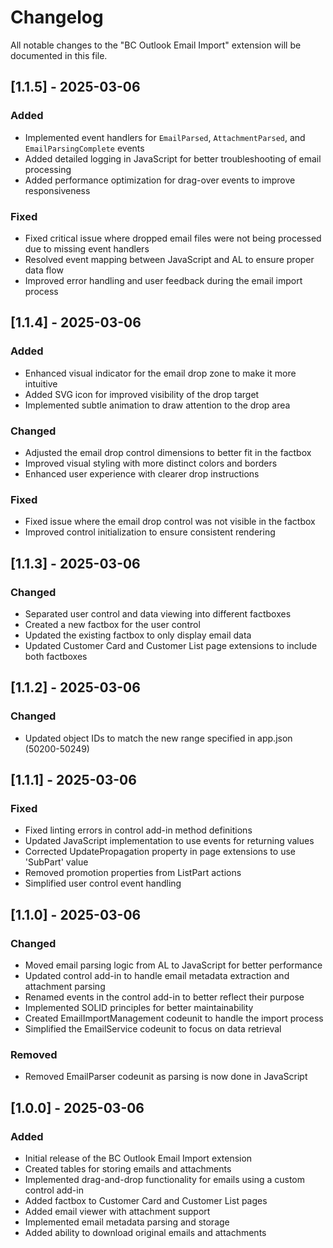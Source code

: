# Changelog

All notable changes to the "BC Outlook Email Import" extension will be documented in this file.

## [1.1.5] - 2025-03-06

### Added
- Implemented event handlers for `EmailParsed`, `AttachmentParsed`, and `EmailParsingComplete` events
- Added detailed logging in JavaScript for better troubleshooting of email processing
- Added performance optimization for drag-over events to improve responsiveness

### Fixed
- Fixed critical issue where dropped email files were not being processed due to missing event handlers
- Resolved event mapping between JavaScript and AL to ensure proper data flow
- Improved error handling and user feedback during the email import process

## [1.1.4] - 2025-03-06

### Added
- Enhanced visual indicator for the email drop zone to make it more intuitive
- Added SVG icon for improved visibility of the drop target
- Implemented subtle animation to draw attention to the drop area

### Changed
- Adjusted the email drop control dimensions to better fit in the factbox
- Improved visual styling with more distinct colors and borders
- Enhanced user experience with clearer drop instructions

### Fixed
- Fixed issue where the email drop control was not visible in the factbox
- Improved control initialization to ensure consistent rendering

## [1.1.3] - 2025-03-06

### Changed
- Separated user control and data viewing into different factboxes
- Created a new factbox for the user control
- Updated the existing factbox to only display email data
- Updated Customer Card and Customer List page extensions to include both factboxes

## [1.1.2] - 2025-03-06

### Changed
- Updated object IDs to match the new range specified in app.json (50200-50249)

## [1.1.1] - 2025-03-06

### Fixed
- Fixed linting errors in control add-in method definitions
- Updated JavaScript implementation to use events for returning values
- Corrected UpdatePropagation property in page extensions to use 'SubPart' value
- Removed promotion properties from ListPart actions
- Simplified user control event handling

## [1.1.0] - 2025-03-06

### Changed
- Moved email parsing logic from AL to JavaScript for better performance
- Updated control add-in to handle email metadata extraction and attachment parsing
- Renamed events in the control add-in to better reflect their purpose
- Implemented SOLID principles for better maintainability
- Created EmailImportManagement codeunit to handle the import process
- Simplified the EmailService codeunit to focus on data retrieval

### Removed
- Removed EmailParser codeunit as parsing is now done in JavaScript

## [1.0.0] - 2025-03-06

### Added
- Initial release of the BC Outlook Email Import extension
- Created tables for storing emails and attachments
- Implemented drag-and-drop functionality for emails using a custom control add-in
- Added factbox to Customer Card and Customer List pages
- Added email viewer with attachment support
- Implemented email metadata parsing and storage
- Added ability to download original emails and attachments